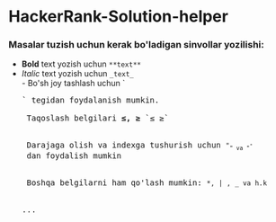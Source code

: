 # HackerRank-Solution-helper
### Masalar tuzish uchun kerak bo'ladigan sinvollar yozilishi:
<ul>
  <li> <b>Bold</b> text yozish uchun  <code>**text**</code> </li>
  <li> <i>Italic</i> text yozish uchun <code>_text_</code> </li>
  - Bo'sh joy tashlash uchun `<pre>` tegidan foydalanish mumkin.
  <li> Taqoslash belgilari <b>≤, ≥</b> `&le; &ge;`</li>
  <li> Darajaga olish va indexga tushurish uchun <code>"<sub>" va "<sup>"</code> dan foydalish mumkin</li>
  <li> Boshqa belgilarni ham qo'lash mumkin: <code>*, | , _ va h.k</code></li>
  <li>...</li>
</ul>

